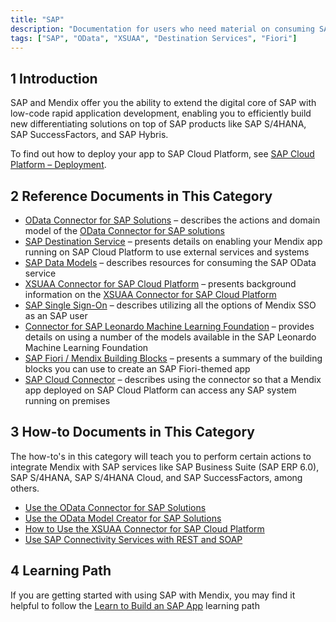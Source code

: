 ```yaml
---
title: "SAP"
description: "Documentation for users who need material on consuming SAP services."
tags: ["SAP", "OData", "XSUAA", "Destination Services", "Fiori"]
---
```


## 1 Introduction

SAP and Mendix offer you the ability to extend the digital core of SAP with low-code rapid application development, enabling you to efficiently build new differentiating solutions on top of SAP products like SAP S/4HANA, SAP SuccessFactors, and SAP Hybris.

To find out how to deploy your app to SAP Cloud Platform, see [SAP Cloud Platform – Deployment](/developerportal/deploy/sap-cloud-platform).

## 2 Reference Documents in This Category

* [OData Connector for SAP Solutions](sap-odata-connector) – describes the actions and domain model of the [OData Connector for SAP solutions](/partners/sap/use-sap-odata-connector) 
* [SAP Destination Service](sap-destination-service) – presents details on enabling your Mendix app running on SAP Cloud Platform to use external services and systems
* [SAP Data Models](sap-data-models) – describes resources for consuming the SAP OData service
* [XSUAA Connector for SAP Cloud Platform](sap-xsuaa-connector) – presents background information on the [XSUAA Connector for SAP Cloud Platform](/partners/sap/use-sap-xsuaa-connector)
* [SAP Single Sign-On](sap-single-sign-on) – describes utilizing all the options of Mendix SSO as an SAP user
* [Connector for SAP Leonardo Machine Learning Foundation](sap-leonardo-connector) – provides details on using a number of the models available in the SAP Leonardo Machine Learning Foundation
* [SAP Fiori / Mendix Building Blocks](sap-fiori-building-blocks) – presents a summary of the building blocks you can use to create an SAP Fiori-themed app
* [SAP Cloud Connector](sap-cloud-connector) – describes using the connector so that a Mendix app deployed on SAP Cloud Platform can access any SAP system running on premises

## 3 How-to Documents in This Category

The how-to's in this category will teach you to perform certain actions to integrate Mendix with SAP services like SAP Business Suite (SAP ERP 6.0), SAP S/4HANA, SAP S/4HANA Cloud, and SAP SuccessFactors, among others.

* [Use the OData Connector for SAP Solutions](use-sap-odata-connector)
* [Use the OData Model Creator for SAP Solutions](use-sap-odata-model-creator)
* [How to Use the XSUAA Connector for SAP Cloud Platform](use-sap-xsuaa-connector)
* [Use SAP Connectivity Services with REST and SOAP](sap-destination-with-rest)

## 4 Learning Path

If you are getting started with using SAP with Mendix, you may find it helpful to follow the [Learn to Build an SAP App](https://gettingstarted.mendixcloud.com/link/path/32) learning path
